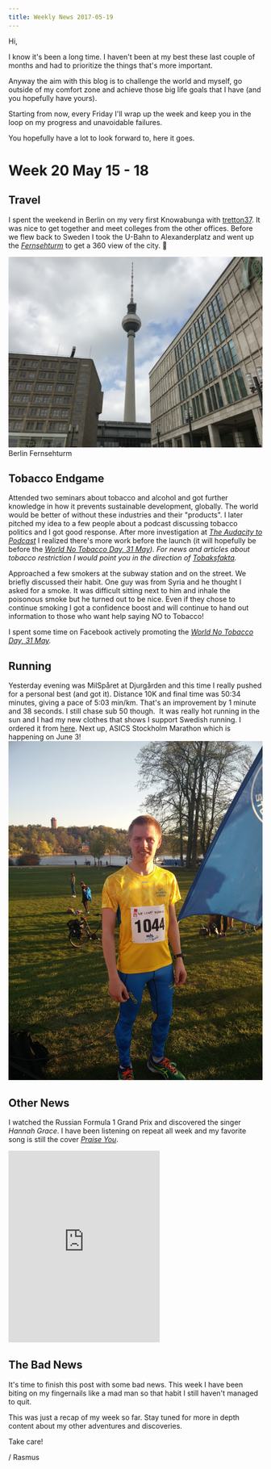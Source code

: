 ```yaml
---
title: Weekly News 2017-05-19
---
```

Hi,

I know it's been a long time. I haven't been at my best these last couple of months and had to prioritize the things that's more important.

Anyway the aim with this blog is to challenge the world and myself, go outside of my comfort zone and achieve those big life goals that I have (and you hopefully have yours).

Starting from now, every Friday I'll wrap up the week and keep you in the loop on my progress and unavoidable failures.

You hopefully have a lot to look forward to, here it goes.<!--more-->

# Week 20 May 15 - 18

## Travel

I spent the weekend in Berlin on my very first Knowabunga with [tretton37](https://tretton37.com/). It was nice to get together and meet colleges from the other offices. Before we flew back to Sweden I took the U-Bahn to Alexanderplatz and went up the [_Fernsehturm_](https://en.wikipedia.org/wiki/Fernsehturm_Berlin) to get a 360 view of the city. 🙂

[![Berlin Fernsehturm](/assets/images/fernsehturm-1.jpg)](/assets/images/fernsehturm-1.jpg)
Berlin Fernsehturm

## Tobacco Endgame

Attended two seminars about tobacco and alcohol and got further knowledge in how it prevents sustainable development, globally. The world would be better of without these industries and their "products". I later pitched my idea to a few people about a podcast discussing tobacco politics and I got good response. After more investigation at _[The Audacity to Podcast](https://theaudacitytopodcast.com/getting-started/)_ I realized there's more work before the launch (it will hopefully be before the _[World No Tobacco Day, 31 May](https://www.who.int/tobacco/wntd/en/)). _For news and articles about tobacco restriction I would point you in the direction of_ [Tobaksfakta](http://www.tobaksfakta.se/about-us/)._

Approached a few smokers at the subway station and on the street. We briefly discussed their habit. One guy was from Syria and he thought I asked for a smoke. It was difficult sitting next to him and inhale the poisonous smoke but he turned out to be nice. Even if they chose to continue smoking I got a confidence boost and will continue to hand out information to those who want help saying NO to Tobacco!

I spent some time on Facebook actively promoting the _[World No Tobacco Day, 31 May](https://www.who.int/tobacco/wntd/en/)._

## Running

Yesterday evening was MilSpåret at Djurgården and this time I really pushed for a personal best (and got it). Distance 10K and final time was 50:34 minutes, giving a pace of 5:03 min/km. That's an improvement by 1 minute and 38 seconds. I still chase sub 50 though.  It was really hot running in the sun and I had my new clothes that shows I support Swedish running. I ordered it from [here](https://intersport.se/supporter/svenska-lopare). Next up, ASICS Stockholm Marathon which is happening on June 3! [![Milspåret](/assets/images/milsparet2017.jpg)](/assets/images/milsparet2017.jpg)

## Other News

I watched the Russian Formula 1 Grand Prix and discovered the singer *Hannah Grace*. I have been listening on repeat all week and my favorite song is still the cover *[Praise You](https://open.spotify.com/track/5IxxjcxrdI0FfiwQlDiOdz)*.

<iframe src='https://open.spotify.com/track/5IxxjcxrdI0FfiwQlDiOdz' width="300" height="380" frameborder="0" allowtransparency="true" allow="encrypted-media"></iframe>

## The Bad News

It's time to finish this post with some bad news. This week I have been biting on my fingernails like a mad man so that habit I still haven't managed to quit.

This was just a recap of my week so far. Stay tuned for more in depth content about my other adventures and discoveries.

Take care!

/ Rasmus